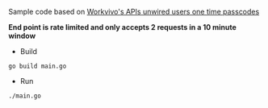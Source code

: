 Sample code based on [Workvivo's APIs unwired users one time passcodes](https://developer.workvivo.com/#aa34c835-aefb-4ff4-b1ad-232d00d37a9a)

**End point is rate limited and only accepts 2 requests in a 10 minute window**

* Build

```
go build main.go
```

* Run 
```
./main.go
```


